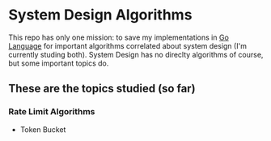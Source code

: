 # System Design Algorithms

This repo has only one mission: to save my implementations in [Go Language](https://go.dev/) for important algorithms correlated about system design (I'm currently studing both). System Design has no direclty algorithms of course, but some important topics do.

## These are the topics studied (so far)

### Rate Limit Algorithms
- Token Bucket
